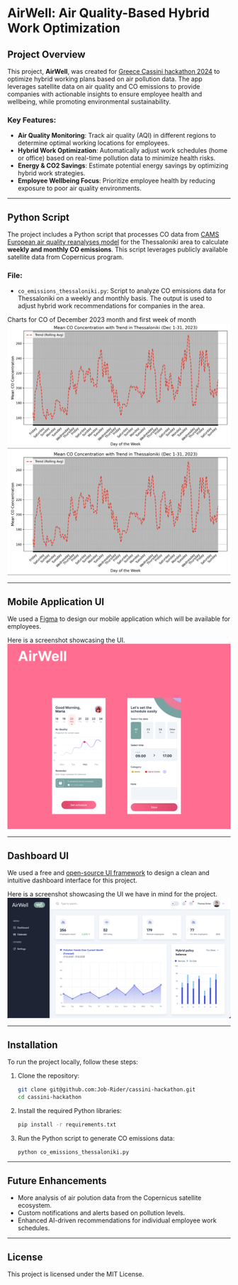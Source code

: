 # AirWell: Air Quality-Based Hybrid Work Optimization

## Project Overview

This project, **AirWell**, was created for [Greece Cassini hackathon 2024](https://www.cassini.eu/hackathons/greece) to optimize hybrid working plans based on air pollution data. The app leverages satellite data on air quality and CO emissions to provide companies with actionable insights to ensure employee health and wellbeing, while promoting environmental sustainability.

### Key Features:
- **Air Quality Monitoring**: Track air quality (AQI) in different regions to determine optimal working locations for employees.
- **Hybrid Work Optimization**: Automatically adjust work schedules (home or office) based on real-time pollution data to minimize health risks.
- **Energy & CO2 Savings**: Estimate potential energy savings by optimizing hybrid work strategies.
- **Employee Wellbeing Focus**: Prioritize employee health by reducing exposure to poor air quality environments.

---

## Python Script

The project includes a Python script that processes CO data from [CAMS European air quality reanalyses model](https://ads.atmosphere.copernicus.eu/cdsapp#!/dataset/cams-europe-air-quality-reanalyses?tab=overview) for the Thessaloniki area to calculate **weekly and monthly CO emissions**. This script leverages publicly available satellite data from Copernicus program.

### File:
- `co_emissions_thessaloniki.py`: Script to analyze CO emissions data for Thessaloniki on a weekly and monthly basis. The output is used to adjust hybrid work recommendations for companies in the area.

Charts for CO of December 2023 month and first week of month
![December 2023](Monthly-CO.png)
![1st week of December 2023](Monthly-CO.png)

---

## Mobile Application UI

We used a [Figma](https://www.figma.com/design/EZCWyCGPDHCm0JYRVKlDrs/AirWell?node-id=0-1&t=DcEwEb5okAKBDt87-1) to design our mobile application which will be available for employees.

Here is a screenshot showcasing the UI.
![Mobile App Preview](Mobile-App.png)

---

## Dashboard UI

We used a free and [open-source UI framework](https://github.com/TailAdmin/free-nextjs-admin-dashboard) to design a clean and intuitive dashboard interface for this project.

Here is a screenshot showcasing the UI we have in mind for the project.
![Dashboard Preview](Dashboard.png)

---

## Installation

To run the project locally, follow these steps:

1. Clone the repository:
    ```bash
    git clone git@github.com:Job-Rider/cassini-hackathon.git
    cd cassini-hackathon
    ```

2. Install the required Python libraries:
    ```bash
    pip install -r requirements.txt
    ```

3. Run the Python script to generate CO emissions data:
    ```bash
    python co_emissions_thessaloniki.py
    ```

---

## Future Enhancements

- More analysis of air polution data from the Copernicus satellite ecosystem.
- Custom notifications and alerts based on pollution levels.
- Enhanced AI-driven recommendations for individual employee work schedules.

---

## License

This project is licensed under the MIT License.
